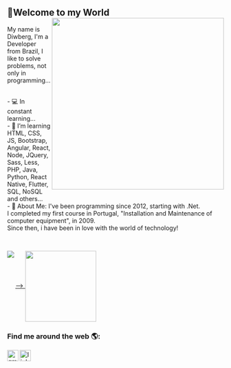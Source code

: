 



## 👋Welcome to my World <img align="right" width="400" src="https://media0.giphy.com/media/M9kgjEsLG6LMbYC9dl/giphy.gif?cid=ecf05e477d07cb985aa03e0fe8362322b249add8b41a3971&rid=giphy.gif" />
My name is Diwberg, I'm a Developer from Brazil, I like to solve problems, not only in programming...

<br/> - :computer: In constant learning...
<br/> - :rocket: I’m learning HTML, CSS, JS, Bootstrap, Angular, React, Node, JQuery, Sass, Less, PHP, Java, Python, React Native, Flutter, SQL, NoSQL and others...
<br/> - 💬 About Me: I've been programming since 2012, starting with .Net. <br/>I completed my first course in Portugal, "Installation and Maintenance of computer equipment", in 2009.<br>
Since then, i have been in love with the world of technology!
<br/>
 
 
<br/> 
 
<!--> <p align="left">
  <a href="https://github.com/anuraghazra/github-readme-stats">
    <img 
      align="left"
      src="https://github-readme-stats.vercel.app/api/top-langs/?username=diwberg&layout=compact"
    />-->
  </a>
  <a href="https://github.com/anuraghazra/github-readme-stats">
    <img
      align="center"
      height="165"
      src="https://github-readme-stats.vercel.app/api?username=diwberg&count_private=true&show_icons=true&custom_title=Github%20Status&hide=issues"
    />
  </a>
</p>


### Find me around the web 🌎:
<a href="mailto:diwberg@gmail.com"><img src="https://www.flaticon.com/svg/static/icons/svg/281/281769.svg"   align="left" alt="gmail" width="26px"/></a>
<!--<a href="(https://api.whatsapp.com/send?phone=5562991257669&text=Olá%eu%vim%por%meio%do%seu%Link%do%Whatsapp."><img src="https://www.flaticon.com/svg/static/icons/svg/733/733585.svg" alt="Whatsapp"  align="left" width="26px" /></a>-->
<a href="https://www.linkedin.com/in/diwberg-de-andrade-pereira-7670a91ab/"><img src="https://www.flaticon.com/svg/static/icons/svg/174/174857.svg" alt="linkedin"  align="left" width="26px"/></a> 

<br/>
                            

